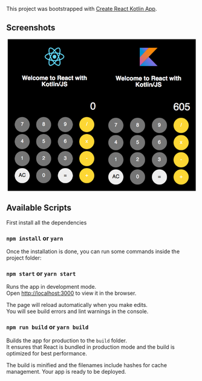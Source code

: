 This project was bootstrapped with [Create React Kotlin App](https://github.com/JetBrains/create-react-kotlin-app).

## Screenshots

<p align="center">
  <img height="400" src='docs/screenshot.jpg'/>
</p>

## Available Scripts

First install all the dependencies

### `npm install` or `yarn`

Once the installation is done, you can run some commands inside the project folder:

### `npm start` or `yarn start`

Runs the app in development mode.<br>
Open [http://localhost:3000](http://localhost:3000) to view it in the browser.

The page will reload automatically when you make edits.<br>
You will see build errors and lint warnings in the console.

### `npm run build` or `yarn build`

Builds the app for production to the `build` folder.<br>
It ensures that React is bundled in production mode and the build is optimized for best performance.

The build is minified and the filenames include hashes for cache management. Your app is ready to be deployed.

